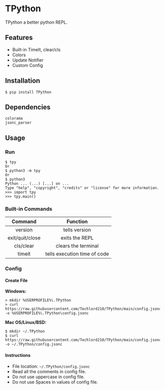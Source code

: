 # TPython
TPython a better python REPL.

## Features
- Built-in TimeIt, clear/cls
- Colors
- Update Notifier 
- Custom Config

## Installation
```
$ pip install TPython
```

## Dependencies
```
colorama
jsonc_parser
```

## Usage

### **Run**
```
$ tpy
Or
$ python3 -m tpy
Or
$ python3
Python ... (...) [...] on ...
Type "help", "copyright", "credits" or "license" for more information.
>>> import tpy
>>> tpy.main()
```

### **Built-in Commands**
| Command | Function |
| :-------: | :--------: |
| version | tells version |
| exit/quit/close | exits the REPL |
| cls/clear | clears the terminal |
| timeit | tells execution time of code |

### **Config**

#### **Create File**
**Windows:**
```
> mkdir %USERPROFILE%\.TPython
> curl https://raw.githubusercontent.com/Techlord210/TPython/main/config.jsonc -o %USERPROFILE%\.TPython\config.jsonc
```
**Mac OS/Linux/BSD:**
```
$ mkdir ~/.TPython
$ curl https://raw.githubusercontent.com/Techlord210/TPython/main/config.jsonc -o ~/.TPython/config.jsonc
```

#### **Instructions**
- File location: `~/.TPython/config.jsonc`
- Read all the comments in config file.
- Do not use uppercase in config file.
- Do not use Spaces in values of config file.
